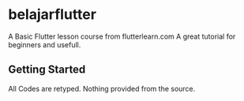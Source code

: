 # belajarflutter

A Basic Flutter lesson course from flutterlearn.com
A great tutorial for beginners and usefull.

## Getting Started

All Codes are retyped. Nothing provided from the source.
